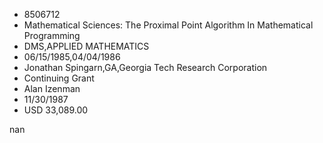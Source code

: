 
* 8506712
* Mathematical Sciences: The Proximal Point Algorithm In Mathematical Programming
* DMS,APPLIED MATHEMATICS
* 06/15/1985,04/04/1986
* Jonathan Spingarn,GA,Georgia Tech Research Corporation
* Continuing Grant
* Alan Izenman
* 11/30/1987
* USD 33,089.00

nan
